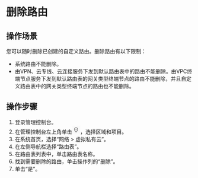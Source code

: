 # 删除路由<a name="vpc_route01_0012"></a>

## 操作场景<a name="zh-cn_topic_0212076967_section6757184175315"></a>

您可以随时删除已创建的自定义路由。删除路由有以下限制：

-   系统路由不能删除。
-   由VPN、云专线、云连接服务下发到默认路由表中的路由不能删除。由VPC终端节点服务下发到默认路由表的网关类型终端节点的路由不能删除，并且自定义路由表中的网关类型终端节点的路由也不能删除。

## 操作步骤<a name="zh-cn_topic_0212076967_section275712418533"></a>

1.  登录管理控制台。
2.  在管理控制台左上角单击![](figures/icon-region-4.png)，选择区域和项目。
3.  在系统首页，选择“网络 \> 虚拟私有云”。
4.  在左侧导航栏选择“路由表”。
5.  在路由表列表中，单击路由表名称。
6.  找到需要删除的路由，单击操作列的“删除”。
7.  单击“是”。

